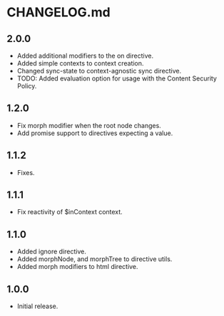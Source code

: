 # CHANGELOG.md

## 2.0.0

- Added additional modifiers to the on directive.
- Added simple contexts to context creation.
- Changed sync-state to context-agnostic sync directive.
- TODO: Added evaluation option for usage with the Content Security Policy.

## 1.2.0

- Fix morph modifier when the root node changes.
- Add promise support to directives expecting a value.

## 1.1.2

- Fixes.

## 1.1.1

- Fix reactivity of \$inContext context.

## 1.1.0

- Added ignore directive.
- Added morphNode, and morphTree to directive utils.
- Added morph modifiers to html directive.

## 1.0.0

- Initial release.
